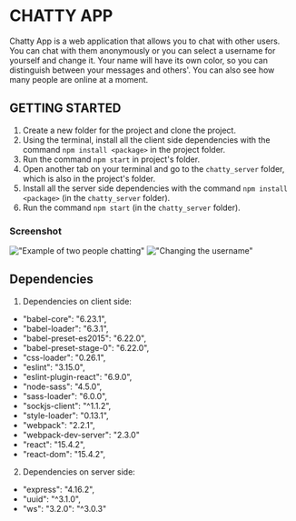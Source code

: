 # CHATTY APP

Chatty App is a web application that allows you to chat with other users. You can chat with them anonymously or you can select a username for yourself and change it. Your name will have its own color, so you can distinguish between your messages and others'. You can also see how many people are online at a moment.

## GETTING STARTED

1. Create a new folder for the project and clone the project.
2. Using the terminal, install all the client side dependencies with the command `npm install <package>` in the project folder.
3. Run the command `npm start` in project's folder.
4. Open another tab on your terminal and go to the `chatty_server` folder, which is also in the project's folder.
5. Install all the server side dependencies with the command `npm install <package>` (in the `chatty_server` folder).
6. Run the command `npm start` (in the `chatty_server` folder).

### Screenshot

!["Example of two people chatting"](https://github.com/nebdil/react-simple-boilerplate/blob/master/docs/chatting.png?raw=true)
!["Changing the username"](https://github.com/nebdil/react-simple-boilerplate/blob/master/docs/changeName.png?raw=true)

## Dependencies

1. Dependencies on client side:
* "babel-core": "6.23.1",
* "babel-loader": "6.3.1",
* "babel-preset-es2015": "6.22.0",
* "babel-preset-stage-0": "6.22.0",
* "css-loader": "0.26.1",
* "eslint": "3.15.0",
* "eslint-plugin-react": "6.9.0",
* "node-sass": "4.5.0",
* "sass-loader": "6.0.0",
* "sockjs-client": "^1.1.2",
* "style-loader": "0.13.1",
* "webpack": "2.2.1",
* "webpack-dev-server": "2.3.0"
* "react": "15.4.2",
* "react-dom": "15.4.2",


2. Dependencies on server side:
* "express": "4.16.2",
* "uuid": "^3.1.0",
* "ws": "3.2.0": "^3.0.3"
